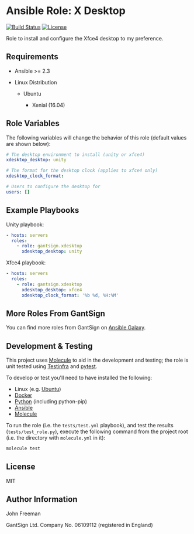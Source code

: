 Ansible Role: X Desktop
=======================

[![Build Status](https://travis-ci.org/gantsign/ansible-role-xdesktop.svg?branch=master)](https://travis-ci.org/gantsign/ansible-role-xdesktop)
[![License](https://img.shields.io/badge/license-MIT-blue.svg)](https://raw.githubusercontent.com/gantsign/ansible-role-xdesktop/master/LICENSE)

Role to install and configure the Xfce4 desktop to my preference.

Requirements
------------

* Ansible >= 2.3

* Linux Distribution

    * Ubuntu

        * Xenial (16.04)

Role Variables
--------------

The following variables will change the behavior of this role (default values
are shown below):

```yaml
# The desktop environment to install (unity or xfce4)
xdesktop_desktop: unity

# The format for the desktop clock (applies to xfce4 only)
xdesktop_clock_format:

# Users to configure the desktop for
users: []
```

Example Playbooks
-----------------

Unity playbook:

```yaml
- hosts: servers
  roles:
    - role: gantsign.xdesktop
      xdesktop_desktop: unity
```

Xfce4 playbook:

```yaml
- hosts: servers
  roles:
    - role: gantsign.xdesktop
      xdesktop_desktop: xfce4
      xdesktop_clock_format: '%b %d, %H:%M'
```

More Roles From GantSign
------------------------

You can find more roles from GantSign on
[Ansible Galaxy](https://galaxy.ansible.com/gantsign).

Development & Testing
---------------------

This project uses [Molecule](http://molecule.readthedocs.io/) to aid in the
development and testing; the role is unit tested using
[Testinfra](http://testinfra.readthedocs.io/) and
[pytest](http://docs.pytest.org/).

To develop or test you'll need to have installed the following:

* Linux (e.g. [Ubuntu](http://www.ubuntu.com/))
* [Docker](https://www.docker.com/)
* [Python](https://www.python.org/) (including python-pip)
* [Ansible](https://www.ansible.com/)
* [Molecule](http://molecule.readthedocs.io/)

To run the role (i.e. the `tests/test.yml` playbook), and test the results
(`tests/test_role.py`), execute the following command from the project root
(i.e. the directory with `molecule.yml` in it):

```bash
molecule test
```

License
-------

MIT

Author Information
------------------

John Freeman

GantSign Ltd.
Company No. 06109112 (registered in England)
